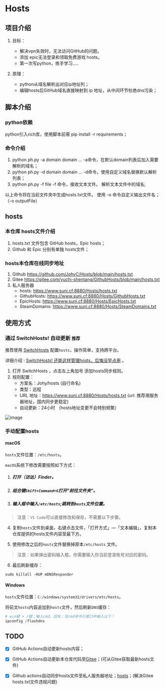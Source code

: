 # Hosts

## 项目介绍

1. 目标：

   - 解决vpn失效时，无法访问GitHub的问题。
   - 添加 epic无法登录和领取免费游戏 hosts。
   - 第一次写python，练手学习.....

2. 原理：

   - python从域名解析出对应ip地址列；
   - 编辑hosts后GitHub域名直接映射到 ip 地址，从中间环节杜绝dns污染；

## 脚本介绍

### python依赖

python引入rich库，使用脚本前需 pip install -r requirements；

### 命令介绍

1. python ph.py -a domain domain ...
   -a命令，在默认domain列表后加入需要解析的域名；
2. python ph.py -d domain domain ...
   -d命令，使用自定义域名替换默认解析列表；
3. python ph.py -f file
   -f 命令，接收文本文件。
   解析文本文件中的域名;

以上命令将在当前文件夹中生成hosts.txt文件。
使用 -o 命令自定义输出文件名；（-o outputFile）

## hosts

### 本仓库 hosts文件介绍

1. hosts.txt 文件包含 GitHub hosts，Epic hosts；
2. Github 和 Epic 分别有单独 hosts文件；

### hosts本仓库在线同步地址

1. Github https://github.com/JohyC/Hosts/blob/main/hosts.txt
2. Gitee    https://gitee.com/yuchi-shentang/GithubHosts/blob/main/hosts.txt
3. 私人服务器 
   - hosts:        		 https://www.suni.cf:8880/Hosts/hosts.txt 
   - GithubHosts:        https://www.suni.cf:8880/Hosts/GithubHosts.txt
   - EpicHosts:          https://www.suni.cf:8880/Hosts/EpicHosts.txt
   - SteamDomains:       https://www.suni.cf:8880/Hosts/SteamDomains.txt

## 使用方式

### 通过 SwitchHosts! 自动更新 `推荐`

推荐使用  [SwitchHosts](https://swh.app/zh/) 配置`hosts`，操作简单，支持跨平台。

详细介绍 :   [SwitchHosts! 还能这样管理hosts，后悔没早点用](https://mp.weixin.qq.com/s/A37XnD3HdcGSWUflj6JujQ) 。

1. 打开  SwitchHosts ，点击左上角加号 添加hosts同步规则。
2. 规则配置：
   - 方案名：Johy/hosts (自行命名)
   - 类型：远程
   - URL 地址：https://www.suni.cf:8880/Hosts/hosts.txt (url: 推荐用服务器地址，国内同步更稳定)
   - 自动更新：24小时 （hosts地址变更不会特别频繁）

![image](https://user-images.githubusercontent.com/38210128/127502984-7ef25b7c-1901-4164-ab29-e5dbc487e63d.png)


### 手动配置hosts

#### macOS

`hosts`文件位置：`/etc/hosts`。

`macOS`系统下修改需要按照如下方式：

1. ##### 打开（访达）Finder。

2. ##### 组合键`Shift+Command+G`打开"前往文件夹"。

3. ##### 输入框中输入`/etc/hosts`;跳转到`hosts`文件位置。

> 注意：`VS Code`可以直接修改和保存，不需要以下步骤。

4. 复制`hosts`文件到桌面，右键点击文件，「打开方式」—「文本编辑」，复制本仓库提供的hosts文件内容至最下方。

5. 使用修改之后的`hosts`文件替换掉原本`/etc/hosts` 文件。

> 注意：如果弹出密码输入框，你需要输入你当前登录账号对应的密码。

6. 最后刷新缓存：

```
sudo killall -HUP mDNSResponder
```

#### Windows

`hosts`文件位置：`C:/windows/system32/drivers/etc/hosts`。

将前文`hosts`内容追加到`hosts`文件，然后刷新`DNS`缓存：

```powershell
# win键 + r键；输入cmd，回车；在cmd命令行窗口中输入以下！
ipconfig /flushdns
```

## TODO

- [x] GitHub Actions自动更新hosts内容；
- [x] GitHub Actions自动更新本仓库代码至[Gitee](https://gitee.com/yuchi-shentang/GithubHosts)；(可从Gitee获取最新hosts文件)
- [x] Github actions自动同步hosts文件至私人服务器地址；[hosts](https://www.suni.cf:8880/Hosts/hosts.txt)；(解决Gitee hosts.txt文件违规问题)


